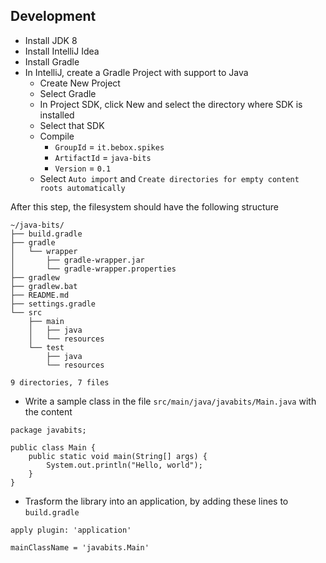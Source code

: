 ## Development

* Install JDK 8
* Install IntelliJ Idea
* Install Gradle
* In IntelliJ, create a Gradle Project with support to Java
  - Create New Project
  - Select Gradle
  - In Project SDK, click New and select the directory where SDK is installed
  - Select that SDK
  - Compile
    - `GroupId` = `it.bebox.spikes`
    - `ArtifactId` = `java-bits`
    - `Version` = `0.1`
  - Select `Auto import` and `Create directories for empty content roots automatically`
  
After this step, the filesystem should have the following structure

```
~/java-bits/
├── build.gradle
├── gradle
│   └── wrapper
│       ├── gradle-wrapper.jar
│       └── gradle-wrapper.properties
├── gradlew
├── gradlew.bat
├── README.md
├── settings.gradle
└── src
    ├── main
    │   ├── java
    │   └── resources
    └── test
        ├── java
        └── resources

9 directories, 7 files
```

* Write a sample class in the file `src/main/java/javabits/Main.java` with the content

```
package javabits;

public class Main {
    public static void main(String[] args) {
        System.out.println("Hello, world");
    }
}
```

* Trasform the library into an application, by adding these lines to `build.gradle`

```
apply plugin: 'application'

mainClassName = 'javabits.Main'
```
